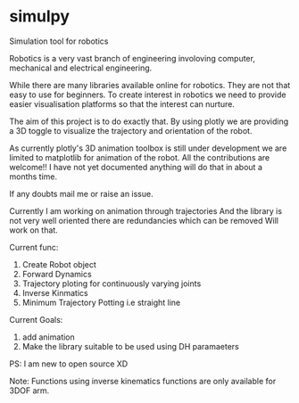 # simulpy
Simulation tool for robotics

Robotics is a very vast branch of engineering involoving computer, mechanical and electrical engineering.

While there are many libraries available online for robotics. They are not that easy to use for beginners.
To create interest in robotics we need to provide easier visualisation platforms so that the interest can
nurture.

The aim of this project is to do exactly that. By using plotly we are providing a 3D toggle to visualize 
the trajectory and orientation of the robot.

As currently plotly's 3D animation toolbox is still under development we are limited to matplotlib for
animation of the robot.
All the contributions are welcome!!
I have not yet documented anything will do that in about a months time.

If any doubts mail me or raise an issue.

Currently I am working on animation through trajectories
And the library is not very well oriented there are redundancies which can be removed
Will work on that.

Current func:
1. Create Robot object
2. Forward Dynamics
3. Trajectory ploting for continuously varying joints
4. Inverse Kinmatics 
5. Minimum Trajectory Potting i.e straight line

Current Goals:
1. add animation
2. Make the library suitable to be used using DH paramaeters
 
PS: I am new to open source XD

Note: Functions using inverse kinematics functions are only available for 3DOF arm.
